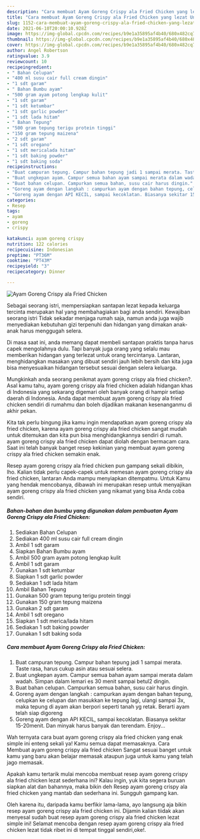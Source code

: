 ```yaml
---
description: "Cara membuat Ayam Goreng Crispy ala Fried Chicken yang lezat Untuk Jualan"
title: "Cara membuat Ayam Goreng Crispy ala Fried Chicken yang lezat Untuk Jualan"
slug: 1152-cara-membuat-ayam-goreng-crispy-ala-fried-chicken-yang-lezat-untuk-jualan
date: 2021-06-10T20:00:10.928Z
image: https://img-global.cpcdn.com/recipes/b9e1a35895af4b40/680x482cq70/ayam-goreng-crispy-ala-fried-chicken-foto-resep-utama.jpg
thumbnail: https://img-global.cpcdn.com/recipes/b9e1a35895af4b40/680x482cq70/ayam-goreng-crispy-ala-fried-chicken-foto-resep-utama.jpg
cover: https://img-global.cpcdn.com/recipes/b9e1a35895af4b40/680x482cq70/ayam-goreng-crispy-ala-fried-chicken-foto-resep-utama.jpg
author: Angel Robertson
ratingvalue: 3.9
reviewcount: 10
recipeingredient:
- " Bahan Celupan"
- "400 ml susu cair full cream dingin"
- "1 sdt garam"
- " Bahan Bumbu ayam"
- "500 gram ayam potong lengkap kulit"
- "1 sdt garam"
- "1 sdt ketumbar"
- "1 sdt garlic powder"
- "1 sdt lada hitam"
- " Bahan Tepung"
- "500 gram tepung terigu protein tinggi"
- "150 gram tepung maizena"
- "2 sdt garam"
- "1 sdt oregano"
- "1 sdt mericalada hitam"
- "1 sdt baking powder"
- "1 sdt baking soda"
recipeinstructions:
- "Buat campuran tepung. Campur bahan tepung jadi 1 sampai merata. Taste rasa, harus cukup asin atau sesuai selera."
- "Buat ungkepan ayam. Campur semua bahan ayam sampai merata dalam wadah. Simpan dalam lemari es 30 menit sampai betul2 dingin."
- "Buat bahan celupan. Campurkan semua bahan, susu cair harus dingin."
- "Goreng ayam dengan langkah : campurkan ayam dengan bahan tepung, celupkan ke celupan dan masukkan ke tepung lagi, ulangi sampai 3x, maka tepung di ayam akan berpori seperti tanah yg retak. Berarti ayam telah siap digoreng"
- "Goreng ayam dengan API KECIL, sampai kecoklatan. Biasanya sekitar 15-20menit. Dan minyak harus banyak dan terendam. Enjoy..."
categories:
- Resep
tags:
- ayam
- goreng
- crispy

katakunci: ayam goreng crispy 
nutrition: 122 calories
recipecuisine: Indonesian
preptime: "PT36M"
cooktime: "PT43M"
recipeyield: "3"
recipecategory: Dinner

---
```



![Ayam Goreng Crispy ala Fried Chicken](https://img-global.cpcdn.com/recipes/b9e1a35895af4b40/680x482cq70/ayam-goreng-crispy-ala-fried-chicken-foto-resep-utama.jpg)

Sebagai seorang istri, mempersiapkan santapan lezat kepada keluarga tercinta merupakan hal yang membahagiakan bagi anda sendiri. Kewajiban seorang istri Tidak sekadar menjaga rumah saja, namun anda juga wajib menyediakan kebutuhan gizi terpenuhi dan hidangan yang dimakan anak-anak harus menggugah selera.

Di masa  saat ini, anda memang dapat membeli santapan praktis tanpa harus capek mengolahnya dulu. Tapi banyak juga orang yang selalu mau memberikan hidangan yang terlezat untuk orang tercintanya. Lantaran, menghidangkan masakan yang dibuat sendiri jauh lebih bersih dan kita juga bisa menyesuaikan hidangan tersebut sesuai dengan selera keluarga. 



Mungkinkah anda seorang penikmat ayam goreng crispy ala fried chicken?. Asal kamu tahu, ayam goreng crispy ala fried chicken adalah hidangan khas di Indonesia yang sekarang digemari oleh banyak orang di hampir setiap daerah di Indonesia. Anda dapat membuat ayam goreng crispy ala fried chicken sendiri di rumahmu dan boleh dijadikan makanan kesenanganmu di akhir pekan.

Kita tak perlu bingung jika kamu ingin mendapatkan ayam goreng crispy ala fried chicken, karena ayam goreng crispy ala fried chicken sangat mudah untuk ditemukan dan kita pun bisa menghidangkannya sendiri di rumah. ayam goreng crispy ala fried chicken dapat diolah dengan bermacam cara. Saat ini telah banyak banget resep kekinian yang membuat ayam goreng crispy ala fried chicken semakin enak.

Resep ayam goreng crispy ala fried chicken pun gampang sekali dibikin, lho. Kalian tidak perlu capek-capek untuk memesan ayam goreng crispy ala fried chicken, lantaran Anda mampu menyiapkan ditempatmu. Untuk Kamu yang hendak mencobanya, dibawah ini merupakan resep untuk menyajikan ayam goreng crispy ala fried chicken yang nikamat yang bisa Anda coba sendiri.

<!--inarticleads1-->

##### Bahan-bahan dan bumbu yang digunakan dalam pembuatan Ayam Goreng Crispy ala Fried Chicken:

1. Sediakan  Bahan Celupan
1. Sediakan 400 ml susu cair full cream dingin
1. Ambil 1 sdt garam
1. Siapkan  Bahan Bumbu ayam
1. Ambil 500 gram ayam potong lengkap kulit
1. Ambil 1 sdt garam
1. Gunakan 1 sdt ketumbar
1. Siapkan 1 sdt garlic powder
1. Sediakan 1 sdt lada hitam
1. Ambil  Bahan Tepung
1. Gunakan 500 gram tepung terigu protein tinggi
1. Gunakan 150 gram tepung maizena
1. Gunakan 2 sdt garam
1. Ambil 1 sdt oregano
1. Siapkan 1 sdt merica/lada hitam
1. Sediakan 1 sdt baking powder
1. Gunakan 1 sdt baking soda




<!--inarticleads2-->

##### Cara membuat Ayam Goreng Crispy ala Fried Chicken:

1. Buat campuran tepung. Campur bahan tepung jadi 1 sampai merata. Taste rasa, harus cukup asin atau sesuai selera.
1. Buat ungkepan ayam. Campur semua bahan ayam sampai merata dalam wadah. Simpan dalam lemari es 30 menit sampai betul2 dingin.
1. Buat bahan celupan. Campurkan semua bahan, susu cair harus dingin.
1. Goreng ayam dengan langkah : campurkan ayam dengan bahan tepung, celupkan ke celupan dan masukkan ke tepung lagi, ulangi sampai 3x, maka tepung di ayam akan berpori seperti tanah yg retak. Berarti ayam telah siap digoreng
1. Goreng ayam dengan API KECIL, sampai kecoklatan. Biasanya sekitar 15-20menit. Dan minyak harus banyak dan terendam. Enjoy...




Wah ternyata cara buat ayam goreng crispy ala fried chicken yang enak simple ini enteng sekali ya! Kamu semua dapat memasaknya. Cara Membuat ayam goreng crispy ala fried chicken Sangat sesuai banget untuk kamu yang baru akan belajar memasak ataupun juga untuk kamu yang telah jago memasak.

Apakah kamu tertarik mulai mencoba membuat resep ayam goreng crispy ala fried chicken lezat sederhana ini? Kalau ingin, yuk kita segera buruan siapkan alat dan bahannya, maka bikin deh Resep ayam goreng crispy ala fried chicken yang mantab dan sederhana ini. Sungguh gampang kan. 

Oleh karena itu, daripada kamu berfikir lama-lama, ayo langsung aja bikin resep ayam goreng crispy ala fried chicken ini. Dijamin kalian tiidak akan menyesal sudah buat resep ayam goreng crispy ala fried chicken lezat simple ini! Selamat mencoba dengan resep ayam goreng crispy ala fried chicken lezat tidak ribet ini di tempat tinggal sendiri,oke!.

